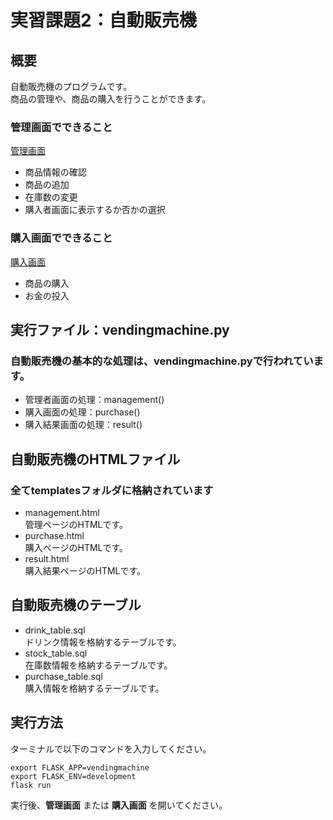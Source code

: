 # 実習課題2：自動販売機
## 概要
自動販売機のプログラムです。  
商品の管理や、商品の購入を行うことができます。

### 管理画面でできること
[管理画面](http://localhost:5000/index)
- 商品情報の確認
- 商品の追加
- 在庫数の変更
- 購入者画面に表示するか否かの選択

### 購入画面でできること
[購入画面](http://localhost:5000/purchase)
- 商品の購入
- お金の投入

## 実行ファイル：vendingmachine.py
### 自動販売機の基本的な処理は、vendingmachine.pyで行われています。
- 管理者画面の処理：management()  
- 購入画面の処理：purchase()  
- 購入結果画面の処理：result()  

## 自動販売機のHTMLファイル
### 全てtemplatesフォルダに格納されています
- management.html  
管理ページのHTMLです。
- purchase.html  
購入ページのHTMLです。
- result.html  
購入結果ページのHTMLです。

## 自動販売機のテーブル
- drink_table.sql  
ドリンク情報を格納するテーブルです。
- stock_table.sql  
在庫数情報を格納するテーブルです。
- purchase_table.sql  
購入情報を格納するテーブルです。

## 実行方法
ターミナルで以下のコマンドを入力してください。

```
export FLASK_APP=vendingmachine  
export FLASK_ENV=development  
flask run  
```

実行後、**管理画面** または **購入画面** を開いてください。